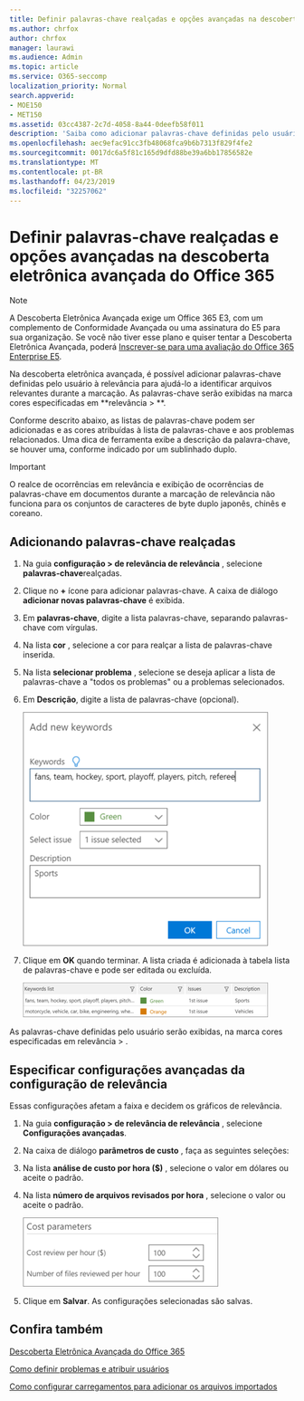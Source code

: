 ```yaml
---
title: Definir palavras-chave realçadas e opções avançadas na descoberta eletrônica avançada do Office 365
ms.author: chrfox
author: chrfox
manager: laurawi
ms.audience: Admin
ms.topic: article
ms.service: O365-seccomp
localization_priority: Normal
search.appverid:
- MOE150
- MET150
ms.assetid: 03cc4387-2c7d-4058-8a44-0deefb58f011
description: 'Saiba como adicionar palavras-chave definidas pelo usuário à relevância para ajudar a identificar arquivos relevantes durante a marcação na descoberta eletrônica avançada do Office 365 e especificar os parâmetros de custo.  '
ms.openlocfilehash: aec9efac91cc3fb48068fca9b6b7313f829f4fe2
ms.sourcegitcommit: 0017dc6a5f81c165d9dfd88be39a6bb17856582e
ms.translationtype: MT
ms.contentlocale: pt-BR
ms.lasthandoff: 04/23/2019
ms.locfileid: "32257062"
---
```

# <a name="define-highlighted-keywords-and-advanced-options-in-office-365-advanced-ediscovery"></a>Definir palavras-chave realçadas e opções avançadas na descoberta eletrônica avançada do Office 365

> [!NOTE]
> A Descoberta Eletrônica Avançada exige um Office 365 E3, com um complemento de Conformidade Avançada ou uma assinatura do E5 para sua organização. Se você não tiver esse plano e quiser tentar a Descoberta Eletrônica Avançada, poderá [Inscrever-se para uma avaliação do Office 365 Enterprise E5](https://go.microsoft.com/fwlink/p/?LinkID=698279). 
  
Na descoberta eletrônica avançada, é possível adicionar palavras-chave definidas pelo usuário à relevância para ajudá-lo a identificar arquivos relevantes durante a marcação. As palavras-chave serão exibidas na marca cores especificadas em **relevância \> **. 
  
Conforme descrito abaixo, as listas de palavras-chave podem ser adicionadas e as cores atribuídas à lista de palavras-chave e aos problemas relacionados. Uma dica de ferramenta exibe a descrição da palavra-chave, se houver uma, conforme indicado por um sublinhado duplo.
  
> [!IMPORTANT]
> O realce de ocorrências em relevância e exibição de ocorrências de palavras-chave em documentos durante a marcação de relevância não funciona para os conjuntos de caracteres de byte duplo japonês, chinês e coreano. 
  
## <a name="adding-highlighted-keywords"></a>Adicionando palavras-chave realçadas

1. Na guia **configuração \> de relevância de relevância** , selecione **palavras-chave**realçadas.
    
2. Clique no **+** ícone para adicionar palavras-chave. A caixa de diálogo **adicionar novas palavras-chave** é exibida. 
    
3. Em **palavras-chave**, digite a lista palavras-chave, separando palavras-chave com vírgulas. 
    
4. Na lista **cor** , selecione a cor para realçar a lista de palavras-chave inserida. 
    
5. Na lista **selecionar problema** , selecione se deseja aplicar a lista de palavras-chave a "todos os problemas" ou a problemas selecionados. 
    
6. Em **Descrição**, digite a lista de palavras-chave (opcional).
    
    ![Adicionar novas palavras-chave](media/1683a71f-0875-48fc-b4ef-01f3b0e8e8e9.png)
  
7. Clique em **OK** quando terminar. A lista criada é adicionada à tabela lista de palavras-chave e pode ser editada ou excluída. 
    
    ![Lista de palavras-chave de configuração de relevância](media/a05d5ec0-8bde-470d-97e2-456b169281d6.png)
  
As palavras-chave definidas pelo usuário serão exibidas, na marca cores especificadas em relevância \> . 
  
## <a name="specifying-relevance-setup-advanced-settings"></a>Especificar configurações avançadas da configuração de relevância

Essas configurações afetam a faixa e decidem os gráficos de relevância.
  
1. Na guia **configuração \> de relevância de relevância** , selecione **Configurações avançadas**.
    
2. Na caixa de diálogo **parâmetros de custo** , faça as seguintes seleções: 
    
1. Na lista **análise de custo por hora ($)** , selecione o valor em dólares ou aceite o padrão. 
    
2. Na lista **número de arquivos revisados por hora** , selecione o valor ou aceite o padrão. 
    
    ![Parâmetros de custo de instalação de relevância](media/bab7b5b7-6297-4e7c-b0a6-ba5aa8b21787.png)
  
3. Clique em **Salvar**. As configurações selecionadas são salvas.
    
## <a name="see-also"></a>Confira também

[Descoberta Eletrônica Avançada do Office 365](office-365-advanced-ediscovery.md)
  
[Como definir problemas e atribuir usuários](define-issues-and-assign-users.md)
  
[Como configurar carregamentos para adicionar os arquivos importados](set-up-loads-to-add-imported-files.md)

